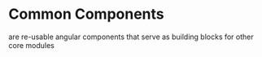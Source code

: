 # Common Components
are re-usable angular components that serve as building blocks for other core modules
